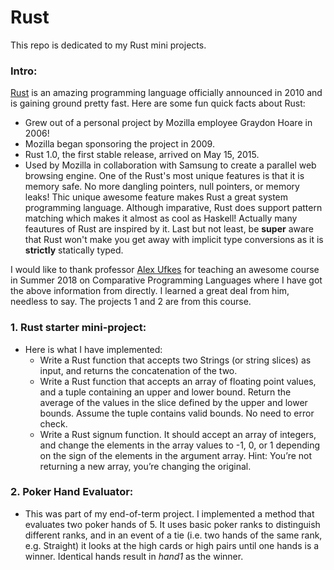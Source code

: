 # Rust
This repo is dedicated to my Rust mini projects.

### Intro:
[Rust](https://www.rust-lang.org/en-US/ "Rust Programming Language") is an amazing programming language officially announced in 2010 and is gaining ground pretty fast. Here are some fun quick facts about Rust:
- Grew out of a personal project by Mozilla employee Graydon Hoare in 2006!
- Mozilla began sponsoring the project in 2009.    
- Rust 1.0, the first stable release, arrived on May 15, 2015.  
- Used by Mozilla in collaboration with Samsung to create a parallel web browsing engine.
One of the Rust's most unique features is that it is memory safe. No more dangling pointers, null pointers, or memory leaks! Thic unique awesome feature makes Rust a great system programming language. Although imparative, Rust does support pattern matching which makes it almost as cool as Haskell! Actually many feautures of Rust are inspired by it. Last but not least, be **super** aware that Rust won't make you get away with implicit type conversions as it is **strictly** statically typed. 
      
I would like to thank professor [Alex Ufkes](https://ca.linkedin.com/in/alex-ufkes-37154844 "His Linked In Page")
 for teaching an awesome course in Summer 2018 on Comparative Programming Languages where I have got the above information from directly. I learned a great deal from him, needless to say. The projects 1 and 2 are from this course. 

### 1. Rust starter mini-project:

* Here is what I have implemented:   
    - Write a Rust function that accepts two Strings (or string slices) as input, and returns the concatenation of the two.
    - Write a Rust function that accepts an array of floating point values, and a tuple containing an upper and lower bound. Return the average of the values in the slice defined by the upper and lower bounds. Assume the tuple contains valid bounds. No need to error check.
    - Write a Rust signum function. It should accept an array of integers, and change the elements in the array values to -1, 0, or 1 depending on the sign of the elements in the argument array. Hint: You’re not returning a new array, you’re changing the original.


### 2. Poker Hand Evaluator: 
 * This was part of my end-of-term project. I implemented a method that evaluates two poker hands of 5. It uses basic poker ranks to distinguish different ranks, and in an event of a tie (i.e. two hands of the same rank, e.g. Straight) it looks at the high cards or high pairs until one hands is a winner. Identical hands result in *hand1* as the winner.
